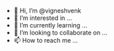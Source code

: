 - 👋 Hi, I’m @vigneshvenk
- 👀 I’m interested in ...
- 🌱 I’m currently learning ...
- 💞️ I’m looking to collaborate on ...
- 📫 How to reach me ...

<!---
vigneshvenk/vigneshvenk is a ✨ special ✨ repository because its `README.md` (this file) appears on your GitHub profile.
You can click the Preview link to take a look at your changes.
--->

